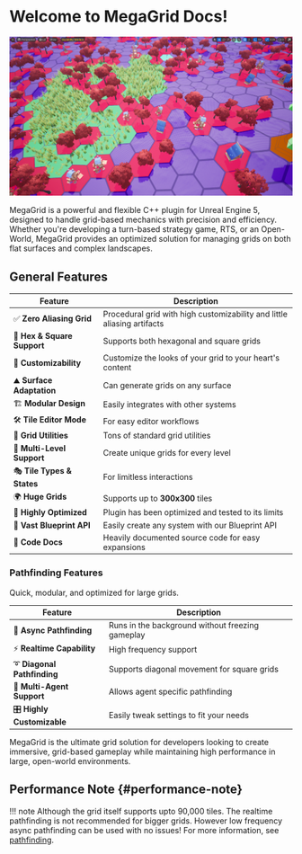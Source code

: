# **Welcome to MegaGrid Docs!**

![image_1](../images/megagrid_landscape.png)

MegaGrid is a powerful and flexible C++ plugin for Unreal Engine 5, designed to handle grid-based mechanics with precision and efficiency. Whether you're developing a turn-based strategy game, RTS, or an Open-World, MegaGrid provides an optimized solution for managing grids on both flat surfaces and complex landscapes.

## General Features

| Feature                      | Description                                      |
|------------------------------|--------------------------------------------------|
| ✅ **Zero Aliasing Grid**     | Procedural grid with high customizability and little aliasing artifacts |
| 🔷 **Hex & Square Support**   | Supports both hexagonal and square grids |
| 🎨 **Customizability**        | Customize the looks of your grid to your heart's content |
| ⛰️ **Surface Adaptation**     | Can generate grids on any surface |
| 🏗️ **Modular Design**         | Easily integrates with other systems |
| 🛠️ **Tile Editor Mode**       | For easy editor workflows |
| 📏 **Grid Utilities**         | Tons of standard grid utilities |
| 🏢 **Multi-Level Support**    | Create unique grids for every level |
| 🎭 **Tile Types & States**    | For limitless interactions |
| 🌍 **Huge Grids**             | Supports up to **300x300** tiles |
| 🚀 **Highly Optimized**       | Plugin has been optimized and tested to its limits |
| 📘 **Vast Blueprint API**     | Easily create any system with our Blueprint API |
| 📝 **Code Docs**              | Heavily documented source code for easy expansions |

### Pathfinding Features

Quick, modular, and optimized for large grids.

| Feature                  | Description |
|--------------------------|-------------|
| 🔄 **Async Pathfinding**  | Runs in the background without freezing gameplay |
| ⚡ **Realtime Capability** | High frequency support |
| ➰ **Diagonal Pathfinding** | Supports diagonal movement for square grids |
| 🤖 **Multi-Agent Support** | Allows agent specific pathfinding |
| 🎛️ **Highly Customizable** | Easily tweak settings to fit your needs |

MegaGrid is the ultimate grid solution for developers looking to create immersive, grid-based gameplay while maintaining high performance in large, open-world environments.


## Performance Note {#performance-note}
!!! note
    Although the grid itself supports upto 90,000 tiles. The realtime pathfinding is not recommended for bigger grids. However
    low frequency async pathfinding can be used with no issues! For more information, see [pathfinding](../grid-interactions/pathfinding.md#large-scale-pathfinding).